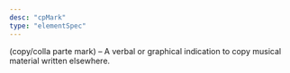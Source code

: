 ```yaml
---
desc: "cpMark"
type: "elementSpec"
---
```


(copy/colla parte mark) – A verbal or graphical indication to copy musical material
written elsewhere.
